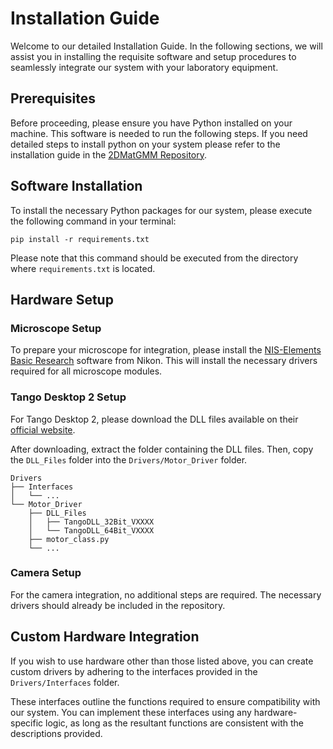 # Installation Guide

Welcome to our detailed Installation Guide. In the following sections, we will assist you in installing the requisite software and setup procedures to seamlessly integrate our system with your laboratory equipment.

## Prerequisites

Before proceeding, please ensure you have Python installed on your machine. This software is needed to run the following steps.
If you need detailed steps to install python on your system please refer to the installation guide in the [2DMatGMM Repository](https://github.com/jaluus/2DMatGMM).

## Software Installation

To install the necessary Python packages for our system, please execute the following command in your terminal:

```shell
pip install -r requirements.txt
```

Please note that this command should be executed from the directory where `requirements.txt` is located.

## Hardware Setup

### Microscope Setup

To prepare your microscope for integration, please install the [NIS-Elements Basic Research](https://www.microscope.healthcare.nikon.com/products/software/nis-elements/nis-elements-basic-research) software from Nikon. This will install the necessary drivers required for all microscope modules.

### Tango Desktop 2 Setup

For Tango Desktop 2, please download the DLL files available on their [official website](https://www.marzhauser.com/nc/en/service/downloads.html?tx_abdownloads_pi1%5Bcategory_uid%5D=184&tx_abdownloads_pi1%5Bcid%5D=365&cHash=09d7e72f47fce9825f477ac230e512b2).

After downloading, extract the folder containing the DLL files. Then, copy the `DLL_Files` folder into the `Drivers/Motor_Driver` folder.

```shell
Drivers
├── Interfaces
│   └── ...
└── Motor_Driver
    ├── DLL_Files
    │   ├── TangoDLL_32Bit_VXXXX
    │   └── TangoDLL_64Bit_VXXXX
    ├── motor_class.py
    └── ...
```

### Camera Setup

For the camera integration, no additional steps are required. The necessary drivers should already be included in the repository.

## Custom Hardware Integration

If you wish to use hardware other than those listed above, you can create custom drivers by adhering to the interfaces provided in the `Drivers/Interfaces` folder.

These interfaces outline the functions required to ensure compatibility with our system. You can implement these interfaces using any hardware-specific logic, as long as the resultant functions are consistent with the descriptions provided.
